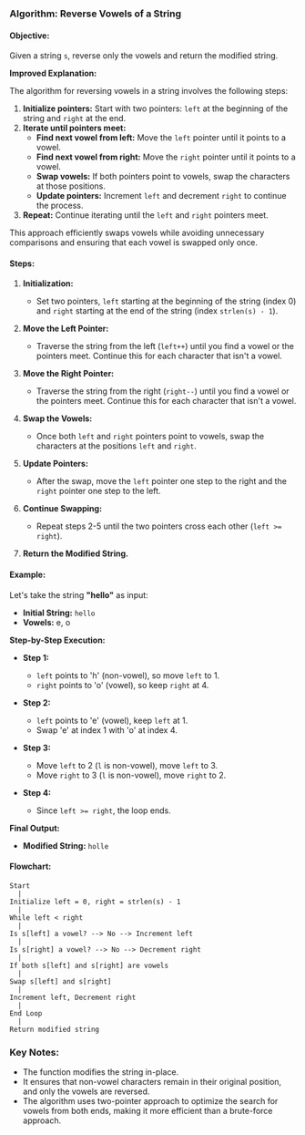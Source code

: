 
### Algorithm: Reverse Vowels of a String

#### **Objective:**
Given a string `s`, reverse only the vowels and return the modified string.


**Improved Explanation:**

The algorithm for reversing vowels in a string involves the following steps:

1.  **Initialize pointers:** Start with two pointers:  `left` at the beginning of the string and `right` at the end.
2.  **Iterate until pointers meet:**
    -   **Find next vowel from left:** Move the `left` pointer until it points to a vowel.
    -   **Find next vowel from right:** Move the `right` pointer until it points to a vowel.
    -   **Swap vowels:** If both pointers point to vowels, swap the characters at those positions.
    -   **Update pointers:** Increment `left` and decrement `right` to continue the process.
3.  **Repeat:** Continue iterating until the `left` and `right` pointers meet.

This approach efficiently swaps vowels while avoiding unnecessary comparisons and ensuring that each vowel is swapped only once.

#### **Steps:**

1. **Initialization:**
   - Set two pointers, `left` starting at the beginning of the string (index 0) and `right` starting at the end of the string (index `strlen(s) - 1`).
   
2. **Move the Left Pointer:**
   - Traverse the string from the left (`left++`) until you find a vowel or the pointers meet. Continue this for each character that isn't a vowel.
   
3. **Move the Right Pointer:**
   - Traverse the string from the right (`right--`) until you find a vowel or the pointers meet. Continue this for each character that isn't a vowel.
   
4. **Swap the Vowels:**
   - Once both `left` and `right` pointers point to vowels, swap the characters at the positions `left` and `right`.

5. **Update Pointers:**
   - After the swap, move the `left` pointer one step to the right and the `right` pointer one step to the left.

6. **Continue Swapping:**
   - Repeat steps 2-5 until the two pointers cross each other (`left >= right`).

7. **Return the Modified String.**

#### **Example:**

Let's take the string **"hello"** as input:

- **Initial String:** `hello`
- **Vowels:** e, o

**Step-by-Step Execution:**

- **Step 1:**
  - `left` points to 'h' (non-vowel), so move `left` to 1.
  - `right` points to 'o' (vowel), so keep `right` at 4.

- **Step 2:**
  - `left` points to 'e' (vowel), keep `left` at 1.
  - Swap 'e' at index 1 with 'o' at index 4.

- **Step 3:**
  - Move `left` to 2 (`l` is non-vowel), move `left` to 3.
  - Move `right` to 3 (`l` is non-vowel), move `right` to 2.

- **Step 4:**
  - Since `left >= right`, the loop ends.

**Final Output:**
- **Modified String:** `holle`

#### **Flowchart:**

```text
Start
  |
Initialize left = 0, right = strlen(s) - 1
  |
While left < right
  |
Is s[left] a vowel? --> No --> Increment left
  |
Is s[right] a vowel? --> No --> Decrement right
  |
If both s[left] and s[right] are vowels
  |
Swap s[left] and s[right]
  |
Increment left, Decrement right
  |
End Loop
  |
Return modified string
```

### Key Notes:

- The function modifies the string in-place.
- It ensures that non-vowel characters remain in their original position, and only the vowels are reversed.
- The algorithm uses two-pointer approach to optimize the search for vowels from both ends, making it more efficient than a brute-force approach.